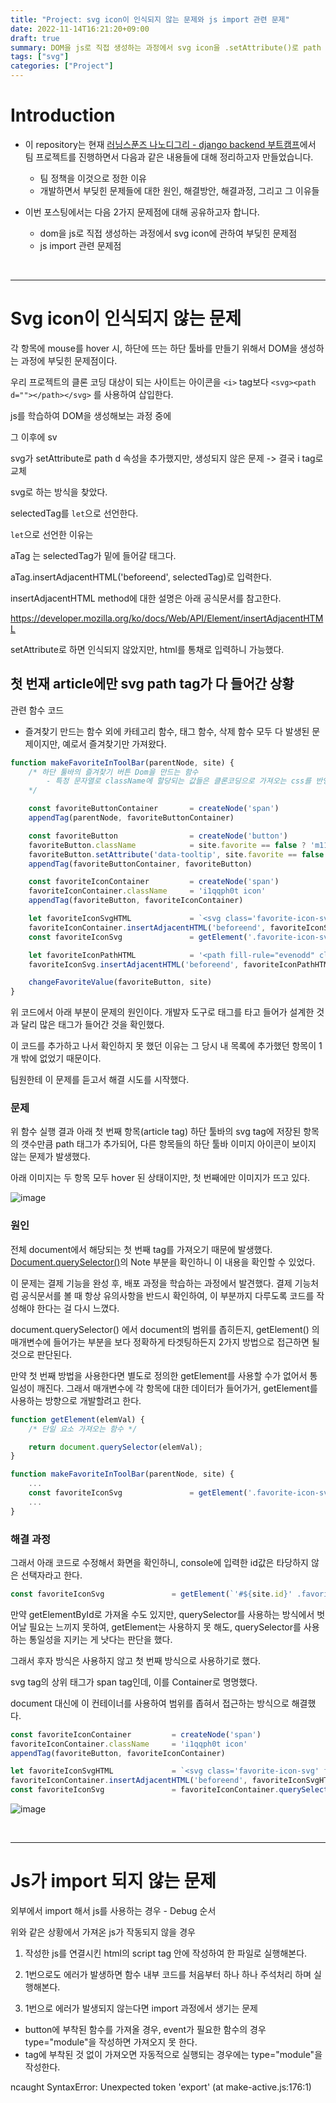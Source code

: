 ```yaml
---
title: "Project: svg icon이 인식되지 않는 문제와 js import 관련 문제"
date: 2022-11-14T16:21:20+09:00
draft: true
summary: DOM을 js로 직접 생성하는 과정에서 svg icon을 .setAttribute()로 path tag에 속성 d를 추가해도 icon이 인식되지 않는 문제점과 js가 import되지 않는 문제점에 대해서 각 문제점에 대한 해결책을 공유해본다.
tags: ["svg"]
categories: ["Project"]
---
```

# Introduction

- 이 repository는 현재 [러닝스푼즈 나노디그리 - django backend 부트캠프](https://learningspoons.com/course/detail/django-backend/)에서 팀 프로젝트를 진행하면서 다음과 같은 내용들에 대해 정리하고자 만들었습니다. 
    - 팀 정책을 이것으로 정한 이유 
    - 개발하면서 부딪힌 문제들에 대한 원인, 해결방안, 해결과정, 그리고 그 이유들

- 이번 포스팅에서는 다음 2가지 문제점에 대해 공유하고자 합니다.
    - dom을 js로 직접 생성하는 과정에서 svg icon에 관하여 부딪힌 문제점
    - js import 관련 문제점


<br>

---

# Svg icon이 인식되지 않는 문제

각 항목에 mouse를 hover 시, 하단에 뜨는 하단 툴바를 만들기 위해서 DOM을 생성하는 과정에 부딪힌 문제점이다. 

우리 프로젝트의 클론 코딩 대상이 되는 사이트는 아이콘을 `<i>` tag보다 `<svg><path d=""></path></svg>` 를 사용하여 삽입한다. 

js를 학습하여 DOM을 생성해보는 과정 중에

그 이후에 sv

svg가 setAttribute로 path d 속성을 추가했지만, 생성되지 않은 문제  -> 결국 i tag로 교체 


svg로 하는 방식을 찾았다.

selectedTag를 `let`으로 선언한다. 

`let`으로 선언한 이유는

aTag 는 selectedTag가 밑에 들어갈 태그다.

aTag.insertAdjacentHTML('beforeend', selectedTag)로 입력한다. 

insertAdjacentHTML method에 대한 설명은 아래 공식문서를 참고한다. 

https://developer.mozilla.org/ko/docs/Web/API/Element/insertAdjacentHTML 

setAttribute로 하면 인식되지 않았지만, html를 통채로 입력하니 가능했다. 

## 첫 번재 article에만 svg path tag가 다 들어간 상황

관련 함수 코드
- 즐겨찾기 만드는 함수 외에 카테고리 함수, 태그 함수, 삭제 함수 모두 다 발생된 문제이지만, 예로서 즐겨찾기만 가져왔다.

```js
function makeFavoriteInToolBar(parentNode, site) {
    /* 하단 툴바의 즐겨찾기 버튼 Dom을 만드는 함수 
        - 특정 문자열로 className에 할당되는 값들은 클론코딩으로 가져오는 css를 반영하기 위한 것입니다.
    */

    const favoriteButtonContainer       = createNode('span')
    appendTag(parentNode, favoriteButtonContainer)

    const favoriteButton                = createNode('button')
    favoriteButton.className            = site.favorite == false ? 'm11fpiro t1221eea pmdugmx d1mp5exd favorite' : 'm11fpiro t1221eea pmdugmx d1mp5exd favorite active'
    favoriteButton.setAttribute('data-tooltip', site.favorite == false ? '즐겨찾기' : '즐겨찾기 해제')
    appendTag(favoriteButtonContainer, favoriteButton)

    const favoriteIconContainer         = createNode('span')
    favoriteIconContainer.className     = 'i1qqph0t icon'
    appendTag(favoriteButton, favoriteIconContainer)

    let favoriteIconSvgHTML             = `<svg class='favorite-icon-svg' fill="currentColor" viewBox="0 0 24 24" xmlns="http://www.w3.org/2000/svg"aria-hidden="true"></svg>`
    favoriteIconContainer.insertAdjacentHTML('beforeend', favoriteIconSvgHTML)
    const favoriteIconSvg               = getElement('.favorite-icon-svg')

    let favoriteIconPathHTML            = '<path fill-rule="evenodd" clip-rule="evenodd" d="M12 1a1 1 0 0 1 .897.557l2.706 5.484 6.051.88a1 1 0 0 1 .555 1.705l-4.38 4.268 1.034 6.027a1 1 0 0 1-1.45 1.054L12 18.13l-5.413 2.845a1 1 0 0 1-1.45-1.054l1.033-6.027-4.379-4.268a1 1 0 0 1 .555-1.706l6.051-.88 2.706-5.483A1 1 0 0 1 12 1Zm0 3.26L9.958 8.397a1 1 0 0 1-.753.548l-4.567.663 3.305 3.221a1 1 0 0 1 .287.885l-.78 4.548 4.085-2.147a1 1 0 0 1 .93 0l4.085 2.147-.78-4.548a1 1 0 0 1 .287-.885l3.305-3.22-4.567-.664a1 1 0 0 1-.753-.548L12 4.26Z"></path>'
    favoriteIconSvg.insertAdjacentHTML('beforeend', favoriteIconPathHTML)

    changeFavoriteValue(favoriteButton, site)
}
```

위 코드에서 아래 부분이 문제의 원인이다. 개발자 도구로 태그를 타고 들어가 설계한 것과 달리 많은 태그가 들어간 것을 확인했다. 

이 코드를 추가하고 나서 확인하지 못 했던 이유는 그 당시 내 목록에 추가했던 항목이 1개 밖에 없었기 때문이다.

팀원한테 이 문제를 듣고서 해결 시도를 시작했다. 

### 문제

위 함수 실행 결과 아래 첫 번째 항목(article tag) 하단 툴바의 svg tag에 저장된 항목의 갯수만큼 path 태그가 추가되어, 다른 항목들의 하단 툴바 이미지 아이콘이 보이지 않는 문제가 발생했다.

아래 이미지는 두 항목 모두 hover 된 상태이지만, 첫 번째에만 이미지가 뜨고 있다.

![image](https://user-images.githubusercontent.com/78094972/205566677-2b0d0707-94b0-4c0a-a913-b332158d2241.png)

### 원인

전체 document에서 해당되는 첫 번째 tag를 가져오기 때문에 발생했다. 
[Document.querySelector()](https://developer.mozilla.org/en-US/docs/Web/API/Document/querySelector)의 Note 부분을 확인하니 이 내용을 확인할 수 있었다. 

이 문제는 결제 기능을 완성 후, 배포 과정을 학습하는 과정에서 발견했다. 결제 기능처럼 공식문서를 볼 때 항상 유의사항을 반드시 확인하여, 이 부분까지 다루도록 코드를 작성해야 한다는 걸 다시 느꼈다.

document.querySelector() 에서 document의 범위를 좁히든지, getElement() 의 매개변수에 들어가는 부분을 보다 정확하게 타겟팅하든지 2가지 방법으로 접근하면 될 것으로 판단된다. 

만약 첫 번째 방법을 사용한다면 별도로 정의한 getElement를 사용할 수가 없어서 통일성이 깨진다. 그래서 매개변수에 각 항목에 대한 데이터가 들어가거, getElement를 사용하는 방향으로 개발할려고 한다.



```js
function getElement(elemVal) {
    /* 단일 요소 가져오는 함수 */

    return document.querySelector(elemVal);
}

function makeFavoriteInToolBar(parentNode, site) {
    ...
    const favoriteIconSvg               = getElement('.favorite-icon-svg') 
    ...
}

```
### 해결 과정

그래서 아래 코드로 수정해서 화면을 확인하니, console에 입력한 id값은 타당하지 않은 선택자라고 한다.

```js
const favoriteIconSvg               = getElement(`'#${site.id}' .favorite-icon-svg`)
```

만약 getElementById로 가져올 수도 있지만, querySelector를 사용하는 방식에서 벗어날 필요는 느끼지 못하여, getElement는 사용하지 못 해도, querySelector를 사용하는 통일성을 지키는 게 낫다는 판단을 했다.

그래서 후자 방식은 사용하지 않고 첫 번째 방식으로 사용하기로 했다.

svg tag의 상위 태그가 span tag인데, 이를 Container로 명명했다.

document 대신에 이 컨테이너를 사용하여 범위를 좁혀서 접근하는 방식으로 해결했다.

```js
const favoriteIconContainer         = createNode('span')
favoriteIconContainer.className     = 'i1qqph0t icon'
appendTag(favoriteButton, favoriteIconContainer)

let favoriteIconSvgHTML             = `<svg class='favorite-icon-svg' fill="currentColor" viewBox="0 0 24 24" xmlns="http://www.w3.org/2000/svg"aria-hidden="true"></svg>`
favoriteIconContainer.insertAdjacentHTML('beforeend', favoriteIconSvgHTML)
const favoriteIconSvg               = favoriteIconContainer.querySelector('.favorite-icon-svg')
```

![image](https://user-images.githubusercontent.com/78094972/205588915-a5022426-8374-4390-b67f-c63413565708.png)

<br>

---

# Js가 import 되지 않는 문제  



외부에서 import 해서 js를 사용하는 경우 - Debug 순서

위와 같은 상황에서 가져온 js가 작동되지 않을 경우

1. 작성한 js를 연결시킨 html의 script tag 안에 작성하여 한 파일로 실행해본다. 

2. 1번으로도 에러가 발생하면 함수 내부 코드를 처음부터 하나 하나 주석처리 하며 실행해본다. 

3. 1번으로 에러가 발생되지 않는다면 import 과정에서 생기는 문제 
- button에 부착된 함수를 가져올 경우, event가 필요한 함수의 경우 type="module"을 작성하면 가져오지 못 한다.
- tag에 부착된 것 없이 가져오면 자동적으로 실행되는 경우에는 type="module"을 작성한다. 


ncaught SyntaxError: Unexpected token 'export' (at make-active.js:176:1)